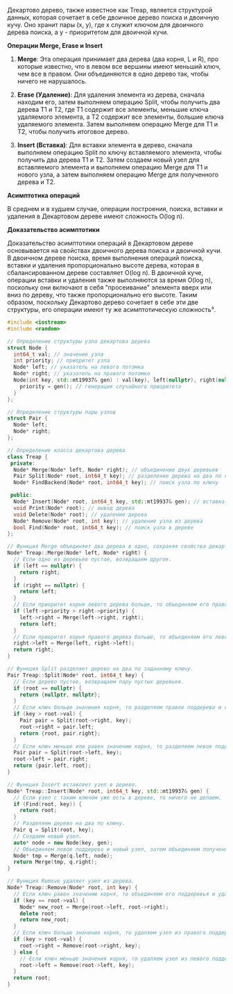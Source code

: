Декартово дерево, также известное как Treap, является структурой данных, которая сочетает в себе двоичное дерево поиска
и двоичную кучу. Оно хранит пары (x, y), где x служит ключом для двоичного дерева поиска, а y - приоритетом для
двоичной кучи.

**Операции Merge, Erase и Insert**

1. **Merge**: Эта операция принимает два дерева (два корня, L и R), про которые известно, что в левом все вершины имеют
   меньший ключ, чем все в правом. Они объединяются в одно дерево так, чтобы ничего не нарушалось.

2. **Erase (Удаление)**: Для удаления элемента из дерева, сначала находим его, затем выполняем операцию Split, чтобы
   получить два дерева T1 и T2, где T1 содержит все элементы, меньшие ключа удаляемого элемента, а T2 содержит все
   элементы, большие ключа удаляемого элемента. Затем выполняем операцию Merge для T1 и T2, чтобы получить итоговое
   дерево.

3. **Insert (Вставка)**: Для вставки элемента в дерево, сначала выполняем операцию Split по ключу вставляемого элемента,
   чтобы получить два дерева T1 и T2. Затем создаем новый узел для вставляемого элемента и выполняем операцию Merge для
   T1 и нового узла, а затем выполняем операцию Merge для полученного дерева и T2.

**Асимптотика операций**

В среднем и в худшем случае, операции построения, поиска, вставки и удаления в Декартовом дереве имеют сложность
O(log n).

**Доказательство асимптотики**

Доказательство асимптотики операций в Декартовом дереве основывается на свойствах двоичного дерева поиска и двоичной
кучи. В двоичном дереве поиска, время выполнения операций поиска, вставки и удаления пропорционально высоте дерева,
которая в сбалансированном дереве составляет O(log n). В двоичной куче, операции вставки и удаления также выполняются за
время O(log n), поскольку они включают в себя "просеивание" элемента вверх или вниз по дереву, что также пропорционально
его высоте. Таким образом, поскольку Декартово дерево сочетает в себе эти две структуры, его операции имеют ту же
асимптотическую сложность³.

```c++
#include <iostream>
#include <random>

// Определение структуры узла декартова дерева
struct Node {
  int64_t val; // значение узла
  int priority; // приоритет узла
  Node* left; // указатель на левого потомка
  Node* right; // указатель на правого потомка
  Node(int key, std::mt19937& gen) : val(key), left(nullptr), right(nullptr) {
    priority = gen(); // генерация случайного приоритета
  }
};

// Определение структуры пары узлов
struct Pair {
  Node* left;
  Node* right;
};

// Определение класса декартова дерева
class Treap {
 private:
  Node* Merge(Node* left, Node* right); // объединение двух деревьев
  Pair Split(Node* root, int64_t key); // разделение дерева на два по ключу
  Node* FindBackend(Node* root, int64_t key); // поиск узла по ключу

 public:
  Node* Insert(Node* root, int64_t key, std::mt19937& gen); // вставка узла в дерево
  void Print(Node* root); // вывод дерева
  void Delete(Node* root); // удаление дерева
  Node* Remove(Node* root, int key); // удаление узла из дерева
  bool Find(Node* root, int64_t key); // поиск узла в дереве
};

// Функция Merge объединяет два дерева в одно, сохраняя свойства декартова дерева.
Node* Treap::Merge(Node* left, Node* right) {
  // Если одно из деревьев пустое, возвращаем другое.
  if (left == nullptr) {
    return right;
  }
  if (right == nullptr) {
    return left;
  }
  // Если приоритет корня левого дерева больше, то объединяем его правое поддерево с правым деревом.
  if (left->priority > right->priority) {
    left->right = Merge(left->right, right);
    return left;
  }
  // Если приоритет корня правого дерева больше, то объединяем его левое поддерево с левым деревом.
  right->left = Merge(left, right->left);
  return right;
}

// Функция Split разделяет дерево на два по заданному ключу.
Pair Treap::Split(Node* root, int64_t key) {
  // Если дерево пустое, возвращаем пару пустых деревьев.
  if (root == nullptr) {
    return {nullptr, nullptr};
  }
  // Если ключ больше значения корня, то разделяем правое поддерево и обновляем правое поддерево корня.
  if (key > root->val) {
    Pair pair = Split(root->right, key);
    root->right = pair.left;
    return {root, pair.right};
  }
  // Если ключ меньше или равен значению корня, то разделяем левое поддерево и обновляем левое поддерево корня.
  Pair pair = Split(root->left, key);
  root->left = pair.right;
  return {pair.left, root};
}

// Функция Insert вставляет узел в дерево.
Node* Treap::Insert(Node* root, int64_t key, std::mt19937& gen) {
  // Если узел с таким ключом уже есть в дереве, то ничего не делаем.
  if (Find(root, key)) {
    return root;
  }
  // Разделяем дерево на два по ключу.
  Pair q = Split(root, key);
  // Создаем новый узел.
  auto* node = new Node(key, gen);
  // Объединяем левое поддерево и новый узел, затем объединяем полученное дерево с правым поддеревом.
  Node* tmp = Merge(q.left, node);
  return Merge(tmp, q.right);
}

// Функция Remove удаляет узел из дерева.
Node* Treap::Remove(Node* root, int key) {
  // Если ключ равен значению корня, то объединяем его поддеревья и удаляем корень.
  if (key == root->val) {
    Node* new_root = Merge(root->left, root->right);
    delete root;
    return new_root;
  }
  // Если ключ больше значения корня, то удаляем узел из правого поддерева.
  if (key > root->val) {
    root->right = Remove(root->right, key);
  } else {
    // Если ключ меньше значения корня, то удаляем узел из левого поддерева.
    root->left = Remove(root->left, key);
  }
  return root;
}
```

